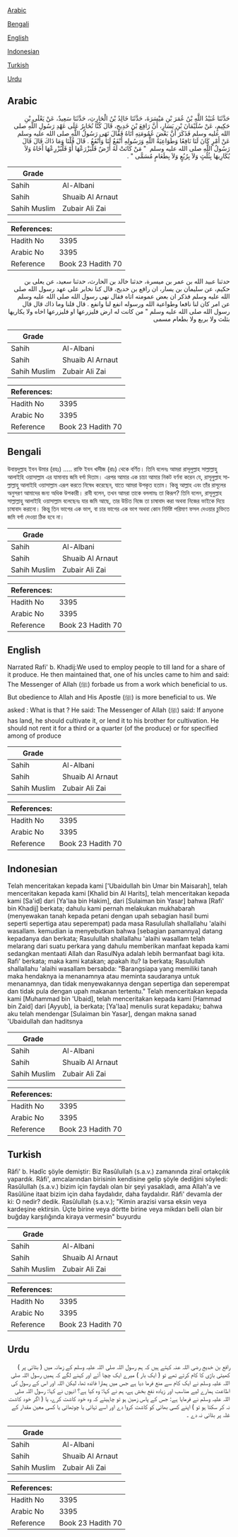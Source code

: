 [Arabic](#arabic)

[Bengali](#bengali)

[English](#english)

[Indonesian](#indonesian)

[Turkish](#turkish)

[Urdu](#urdu)

## Arabic


<div dir="rtl" lang="ar" style={{fontSize:'larger',backgroundColor:'#f8f9fa',padding:20}}>
حَدَّثَنَا عُبَيْدُ اللَّهِ بْنُ عُمَرَ بْنِ مَيْسَرَةَ، حَدَّثَنَا خَالِدُ بْنُ الْحَارِثِ، حَدَّثَنَا سَعِيدٌ، عَنْ يَعْلَى بْنِ حَكِيمٍ، عَنْ سُلَيْمَانَ بْنِ يَسَارٍ، أَنَّ رَافِعَ بْنَ خَدِيجٍ، قَالَ كُنَّا نُخَابِرُ عَلَى عَهْدِ رَسُولِ اللَّهِ صلى الله عليه وسلم فَذَكَرَ أَنَّ بَعْضَ عُمُومَتِهِ أَتَاهُ فَقَالَ نَهَى رَسُولُ اللَّهِ صلى الله عليه وسلم عَنْ أَمْرٍ كَانَ لَنَا نَافِعًا وَطَوَاعِيَةُ اللَّهِ وَرَسُولِهِ أَنْفَعُ لَنَا وَأَنْفَعُ ‏.‏ قَالَ قُلْنَا وَمَا ذَاكَ قَالَ قَالَ رَسُولُ اللَّهِ صلى الله عليه وسلم ‏ "‏ مَنْ كَانَتْ لَهُ أَرْضٌ فَلْيَزْرَعْهَا أَوْ فَلْيُزْرِعْهَا أَخَاهُ وَلاَ يُكَارِيهَا بِثُلُثٍ وَلاَ بِرُبُعٍ وَلاَ بِطَعَامٍ مُسَمًّى ‏"‏ ‏.‏
</div>
<div style={{backgroundColor:'#f8f9fa',padding:20, marginBottom: 10}}><table> <thead> <tr> <th>Grade</th> <th></th> </tr> </thead> <tbody> <tr><td>Sahih</td><td>Al-Albani</td></tr><tr><td>Sahih</td><td>Shuaib Al Arnaut</td></tr><tr><td>Sahih Muslim</td><td>Zubair Ali Zai</td></tr></tbody></table><table> <thead> <tr> <th>References:</th> <th></th> </tr> </thead> <tbody><tr><td>Hadith No</td><td>3395</td></tr><tr><td>Arabic No</td><td>3395</td></tr><tr><td>Reference</td><td>Book 23 Hadith 70</td></tr></tbody></table></div>


<div dir="rtl" lang="ar" style={{fontSize:'larger',backgroundColor:'#f8f9fa',padding:20}}>
حدثنا عبيد الله بن عمر بن ميسرة، حدثنا خالد بن الحارث، حدثنا سعيد، عن يعلى بن حكيم، عن سليمان بن يسار، ان رافع بن خديج، قال كنا نخابر على عهد رسول الله صلى الله عليه وسلم فذكر ان بعض عمومته اتاه فقال نهى رسول الله صلى الله عليه وسلم عن امر كان لنا نافعا وطواعية الله ورسوله انفع لنا وانفع . قال قلنا وما ذاك قال قال رسول الله صلى الله عليه وسلم " من كانت له ارض فليزرعها او فليزرعها اخاه ولا يكاريها بثلث ولا بربع ولا بطعام مسمى
</div>
<div style={{backgroundColor:'#f8f9fa',padding:20, marginBottom: 10}}><table> <thead> <tr> <th>Grade</th> <th></th> </tr> </thead> <tbody> <tr><td>Sahih</td><td>Al-Albani</td></tr><tr><td>Sahih</td><td>Shuaib Al Arnaut</td></tr><tr><td>Sahih Muslim</td><td>Zubair Ali Zai</td></tr></tbody></table><table> <thead> <tr> <th>References:</th> <th></th> </tr> </thead> <tbody><tr><td>Hadith No</td><td>3395</td></tr><tr><td>Arabic No</td><td>3395</td></tr><tr><td>Reference</td><td>Book 23 Hadith 70</td></tr></tbody></table></div>

## Bengali


<div dir="ltr" lang="bn" style={{fontSize:'larger',backgroundColor:'#f8f9fa',padding:20}}>
উবায়দুল্লাহ ইবন উমার (রহঃ) ..... রাফি ইবন খাদীজ (রাঃ) থেকে বর্ণিত। তিনি বলেনঃ আমরা রাসূলুল্লাহ সাল্লাল্লাহু আলাইহি ওয়াসাল্লাম এর যামানায় জমি বর্গা দিতাম। এরপর আমার এক চাচা আমার নিকট বর্ণনা করেন যে, রাসূলুল্লাহ সাল্লাল্লাহু আলাইহি ওয়াসাল্লাম এরূপ করতে নিষেধ করেছেন, যাতে আমরা উপকৃত হতাম। কিন্তু আল্লাহ এবং তাঁর রাসূলের অনুসরণ আমাদের জন্য অধিক উপকারী। রাবী বলেন, তখন আমরা তাকে বললামঃ তা কিরূপ? তিনি বলেন, রাসূলুল্লাহ সাল্লাল্লাহু আলাইহি ওয়াসাল্লাম বলেছেনঃ যার জমি আছে, তার উচিত নিজে তা চাষাবাদ করা অথবা নিজের ভাইকে দিয়ে চাষাবাদ করানো। কিন্তু তিন ভাগের এক ভাগ, বা চার ভাগের এক ভাগ অথবা কোন নির্দিষ্ট পরিমাণ ফসল দেওয়ার চুক্তিতে জমি বর্গা দেওয়া ঠিক হবে না।
</div>
<div style={{backgroundColor:'#f8f9fa',padding:20, marginBottom: 10}}><table> <thead> <tr> <th>Grade</th> <th></th> </tr> </thead> <tbody> <tr><td>Sahih</td><td>Al-Albani</td></tr><tr><td>Sahih</td><td>Shuaib Al Arnaut</td></tr><tr><td>Sahih Muslim</td><td>Zubair Ali Zai</td></tr></tbody></table><table> <thead> <tr> <th>References:</th> <th></th> </tr> </thead> <tbody><tr><td>Hadith No</td><td>3395</td></tr><tr><td>Arabic No</td><td>3395</td></tr><tr><td>Reference</td><td>Book 23 Hadith 70</td></tr></tbody></table></div>

## English


<div dir="ltr" lang="en" style={{fontSize:'larger',backgroundColor:'#f8f9fa',padding:20}}>
Narrated Rafi' b. Khadij:We used to employ people to till land for a share of it produce. He then maintained that, one of his uncles came to him and said: The Messenger of Allah (ﷺ) forbade us from a work which beneficial to us. But obedience to Allah and His Apostle (ﷺ) is more beneficial to us. We asked : What is that ? He said: The Messenger of Allah (ﷺ) said: If anyone has land, he should cultivate it, or lend it to his brother for cultivation. He should not rent it for a third or a quarter (of the produce) or for specified among of produce
</div>
<div style={{backgroundColor:'#f8f9fa',padding:20, marginBottom: 10}}><table> <thead> <tr> <th>Grade</th> <th></th> </tr> </thead> <tbody> <tr><td>Sahih</td><td>Al-Albani</td></tr><tr><td>Sahih</td><td>Shuaib Al Arnaut</td></tr><tr><td>Sahih Muslim</td><td>Zubair Ali Zai</td></tr></tbody></table><table> <thead> <tr> <th>References:</th> <th></th> </tr> </thead> <tbody><tr><td>Hadith No</td><td>3395</td></tr><tr><td>Arabic No</td><td>3395</td></tr><tr><td>Reference</td><td>Book 23 Hadith 70</td></tr></tbody></table></div>

## Indonesian


<div dir="ltr" lang="id" style={{fontSize:'larger',backgroundColor:'#f8f9fa',padding:20}}>
Telah menceritakan kepada kami ['Ubaidullah bin Umar bin Maisarah], telah menceritakan kepada kami [Khalid bin Al Harits], telah menceritakan kepada kami [Sa'id] dari [Ya'laa bin Hakim], dari [Sulaiman bin Yasar] bahwa [Rafi' bin Khadij] berkata; dahulu kami pernah melakukan mukhabarah (menyewakan tanah kepada petani dengan upah sebagian hasil bumi seperti sepertiga atau seperempat) pada masa Rasulullah shallallahu 'alaihi wasallam. kemudian ia menyebutkan bahwa [sebagian pamannya] datang kepadanya dan berkata; Rasulullah shallallahu 'alaihi wasallam telah melarang dari suatu perkara yang dahulu memberikan manfaat kepada kami sedangkan mentaati Allah dan RasulNya adalah lebih bermanfaat bagi kita. Rafi' berkata; maka kami katakan; apakah itu? Ia berkata; Rasulullah shallallahu 'alaihi wasallam bersabda: "Barangsiapa yang memiliki tanah maka hendaknya ia menanamnya atau meminta saudaranya untuk menanamnya, dan tidak menyewakannya dengan sepertiga dan seperempat dan tidak pula dengan upah makanan tertentu." Telah menceritakan kepada kami [Muhammad bin 'Ubaid], telah menceritakan kepada kami [Hammad bin Zaid] dari [Ayyub], ia berkata; [Ya'laa] menulis surat kepadaku; bahwa aku telah mendengar [Sulaiman bin Yasar], dengan makna sanad 'Ubaidullah dan haditsnya
</div>
<div style={{backgroundColor:'#f8f9fa',padding:20, marginBottom: 10}}><table> <thead> <tr> <th>Grade</th> <th></th> </tr> </thead> <tbody> <tr><td>Sahih</td><td>Al-Albani</td></tr><tr><td>Sahih</td><td>Shuaib Al Arnaut</td></tr><tr><td>Sahih Muslim</td><td>Zubair Ali Zai</td></tr></tbody></table><table> <thead> <tr> <th>References:</th> <th></th> </tr> </thead> <tbody><tr><td>Hadith No</td><td>3395</td></tr><tr><td>Arabic No</td><td>3395</td></tr><tr><td>Reference</td><td>Book 23 Hadith 70</td></tr></tbody></table></div>

## Turkish


<div dir="ltr" lang="tr" style={{fontSize:'larger',backgroundColor:'#f8f9fa',padding:20}}>
Râfi' b. Hadîc şöyle demiştir: Biz Rasûlullah (s.a.v.) zamanında ziraî ortakçılık yapardık. Râfi', amcalarından birisinin kendisine gelip şöyle dediğini söyledi: Rasûlullah (s.a.v.) bizim için faydalı olan bir şeyi yasakladı, ama Allah'a ve Rasûlüne itaat bizim için daha faydalıdır, daha faydalıdır. Râfi' devamla der ki: O nedir? dedik. Rasûlullah (s.a.v.); "Kimin arazisi varsa eksin veya kardeşine ektirsin. Üçte birine veya dörtte birine veya mikdarı belli olan bir buğday karşılığında kiraya vermesin" buyurdu
</div>
<div style={{backgroundColor:'#f8f9fa',padding:20, marginBottom: 10}}><table> <thead> <tr> <th>Grade</th> <th></th> </tr> </thead> <tbody> <tr><td>Sahih</td><td>Al-Albani</td></tr><tr><td>Sahih</td><td>Shuaib Al Arnaut</td></tr><tr><td>Sahih Muslim</td><td>Zubair Ali Zai</td></tr></tbody></table><table> <thead> <tr> <th>References:</th> <th></th> </tr> </thead> <tbody><tr><td>Hadith No</td><td>3395</td></tr><tr><td>Arabic No</td><td>3395</td></tr><tr><td>Reference</td><td>Book 23 Hadith 70</td></tr></tbody></table></div>

## Urdu


<div dir="rtl" lang="ur" style={{fontSize:'larger',backgroundColor:'#f8f9fa',padding:20}}>
رافع بن خدیج رضی اللہ عنہ کہتے ہیں کہ ہم رسول اللہ صلی اللہ علیہ وسلم کے زمانہ میں ( بٹائی پر ) کھیتی باڑی کا کام کرتے تھے تو ( ایک بار ) میرے ایک چچا آئے اور کہنے لگے کہ ہمیں رسول اللہ صلی اللہ علیہ وسلم نے ایک کام سے منع فرما دیا ہے جس میں ہمارا فائدہ تھا، لیکن اللہ اور اس کے رسول کی اطاعت ہمارے لیے مناسب اور زیادہ نفع بخش ہے، ہم نے کہا: وہ کیا ہے؟ انہوں نے کہا: رسول اللہ صلی اللہ علیہ وسلم نے فرمایا ہے: جس کے پاس زمین ہو تو چاہیئے کہ وہ خود کاشت کرے، یا ( اگر خود کاشت نہ کر سکتا ہو تو ) اپنے کسی بھائی کو کاشت کروا دے اور اسے تہائی یا چوتھائی یا کسی معین مقدار کے غلہ پر بٹائی نہ دے ۔
</div>
<div style={{backgroundColor:'#f8f9fa',padding:20, marginBottom: 10}}><table> <thead> <tr> <th>Grade</th> <th></th> </tr> </thead> <tbody> <tr><td>Sahih</td><td>Al-Albani</td></tr><tr><td>Sahih</td><td>Shuaib Al Arnaut</td></tr><tr><td>Sahih Muslim</td><td>Zubair Ali Zai</td></tr></tbody></table><table> <thead> <tr> <th>References:</th> <th></th> </tr> </thead> <tbody><tr><td>Hadith No</td><td>3395</td></tr><tr><td>Arabic No</td><td>3395</td></tr><tr><td>Reference</td><td>Book 23 Hadith 70</td></tr></tbody></table></div>